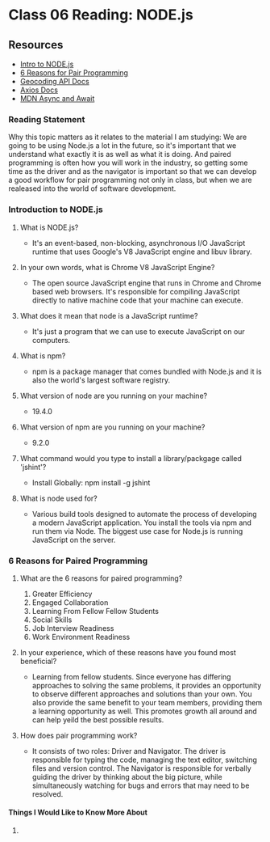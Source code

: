 # Class 06 Reading: NODE.js

## Resources

* [Intro to NODE.js](https://www.sitepoint.com/an-introduction-to-node-js/)
* [6 Reasons for Pair Programming](https://www.codefellows.org/blog/6-reasons-for-pair-programming/)
* [Geocoding API Docs](https://locationiq.com/)
* [Axios Docs](https://www.npmjs.com/package/axios)
* [MDN Async and Await](https://developer.mozilla.org/en-US/docs/Learn/JavaScript/Asynchronous/Promises)

### Reading Statement

Why this topic matters as it relates to the material I am studying: We are going to be using Node.js a lot in the future, so it's important that we understand what exactly it is as well as what it is doing. And paired programming is often how you will work in the industry, so getting some time as the driver and as the navigator is important so that we can develop a good workflow for pair programming not only in class, but when we are realeased into the world of software development.

### Introduction to NODE.js

1. What is NODE.js?

   * It's an event-based, non-blocking, asynchronous I/O JavaScript runtime that uses Google's V8 JavaScript engine and libuv library.

2. In your own words, what is Chrome V8 JavaScript Engine?

   * The open source JavaScript engine that runs in Chrome and Chrome based web browsers. It's responsible for compiling JavaScript directly to native machine code that your machine can execute.

3. What does it mean that node is a JavaScript runtime?

   * It's just a program that we can use to execute JavaScript on our computers.

4. What is npm?

   * npm is a package manager that comes bundled with Node.js and it is also the world's largest software registry.

5. What version of node are you running on your machine?

   * 19.4.0

6. What version of npm are you running on your machine?

   * 9.2.0

7. What command would you type to install a library/packgage called 'jshint'?

   * Install Globally: npm install -g jshint

8. What is node used for?

   * Various build tools designed to automate the process of developing a modern JavaScript application. You install the tools via npm and run them via Node. The biggest use case for Node.js is running JavaScript on the server.

### 6 Reasons for Paired Programming

1. What are the 6 reasons for paired programming?

   1. Greater Efficiency
   2. Engaged Collaboration
   3. Learning From Fellow Fellow Students
   4. Social Skills
   5. Job Interview Readiness
   6. Work Environment Readiness

2. In your experience, which of these reasons have you found most beneficial?

   * Learning from fellow students. Since everyone has differing approaches to solving the same problems, it provides an opportunity to observe different approaches and solutions than your own. You also provide the same benefit to your team members, providing them a learning opportunity as well. This promotes growth all around and can help yeild the best possible results.

3. How does pair programming work?

   * It consists of two roles: Driver and Navigator. The driver is responsible for typing the code, managing the text editor, switching files and version control. The Navigator is responsible for verbally guiding the driver by thinking about the big picture, while simultaneously watching for bugs and errors that may need to be resolved.

#### Things I Would Like to Know More About

1. 

